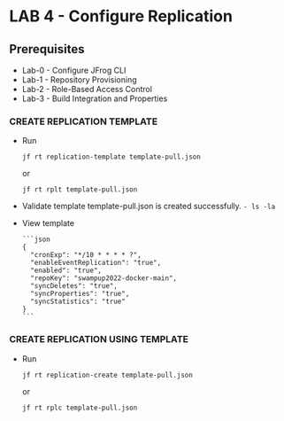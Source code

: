 # LAB 4 - Configure Replication

## Prerequisites
- Lab-0 - Configure JFrog CLI
- Lab-1 - Repository Provisioning
- Lab-2 - Role-Based Access Control
- Lab-3 - Build Integration and Properties

### CREATE REPLICATION TEMPLATE
- Run 

    ``jf rt replication-template template-pull.json``

     or

    ``jf rt rplt template-pull.json``

- Validate template template-pull.json is created successfully. `- ls -la`
- View template

      ```json
      {
        "cronExp": "*/10 * * * * ?",
        "enableEventReplication": "true",
        "enabled": "true",
        "repoKey": "swampup2022-docker-main",
        "syncDeletes": "true",
        "syncProperties": "true",
        "syncStatistics": "true"
      }
      ```

### CREATE REPLICATION USING TEMPLATE
- Run 

    ``jf rt replication-create template-pull.json``

    or

    ``jf rt rplc template-pull.json``

